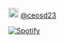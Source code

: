 <a href="https://www.linkedin.com/in/ghoshsoumyadeep23/"><img src="https://img.icons8.com/android/24/000000/linkedin.png" height="20px" width="20px"/></a>
[@ceosd23](https://www.linkedin.com/in/ghoshsoumyadeep23/)

[![Spotify](https://novatorem-ceosd23.vercel.app/api/spotify)](https://open.spotify.com/user/bd8d17hnwcqpwa701ancahge5?si=29hPZF_5SDSDwVgwq-j0tw&utm_source=native-share-menu)

